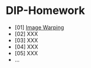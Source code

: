 # DIP-Homework
- [01] [Image Warping](Homework1/)
- [02] XXX
- [03] XXX
- [04] XXX
- [05] XXX
- ...
